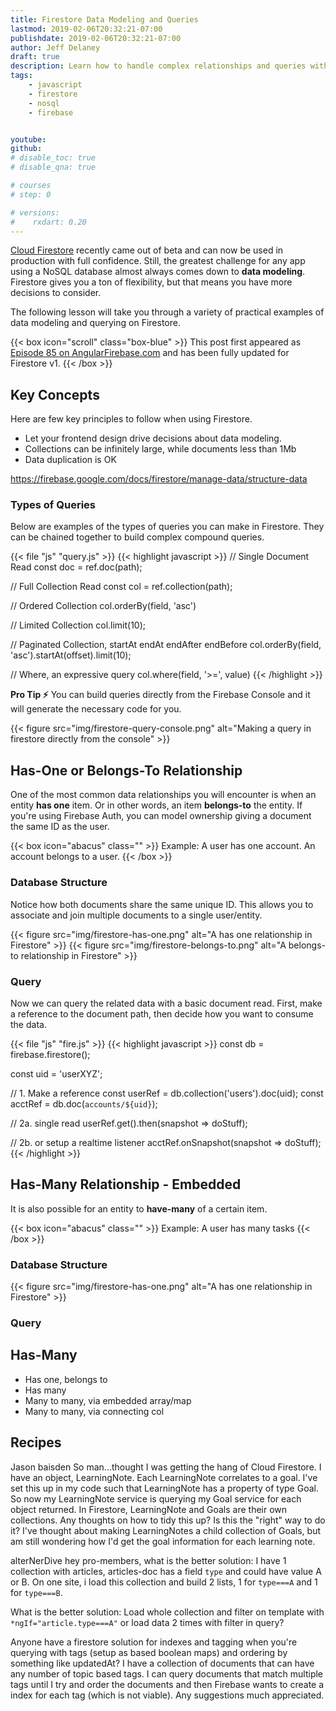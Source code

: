 ```yaml
---
title: Firestore Data Modeling and Queries
lastmod: 2019-02-06T20:32:21-07:00
publishdate: 2019-02-06T20:32:21-07:00
author: Jeff Delaney
draft: true
description: Learn how to handle complex relationships and queries with Firebase Firestore
tags: 
    - javascript
    - firestore
    - nosql
    - firebase


youtube: 
github: 
# disable_toc: true
# disable_qna: true

# courses
# step: 0

# versions:
#    rxdart: 0.20
---
```


[Cloud Firestore](https://firebase.google.com/docs/firestore/query-data/queries) recently came out of beta and can now be used in production with full confidence. Still, the greatest challenge for any app using a NoSQL database almost always comes down to **data modeling**. Firestore gives you a ton of flexibility, but that means you have more decisions to consider. 

The following lesson will take you through a variety of practical examples of data modeling and querying on Firestore. 



{{< box icon="scroll" class="box-blue" >}}
This post first appeared as [Episode 85 on AngularFirebase.com](https://angularfirebase.com/lessons/firestore-nosql-data-modeling-by-example/) and has been fully updated for Firestore v1. 
{{< /box >}}

## Key Concepts

Here are few key principles to follow when using Firestore.

- Let your frontend design drive decisions about data modeling. 
- Collections can be infinitely large, while documents less than 1Mb
- Data duplication is OK


https://firebase.google.com/docs/firestore/manage-data/structure-data


### Types of Queries

Below are examples of the types of queries you can make in Firestore. They can be chained together to build complex compound queries. 

{{< file "js" "query.js" >}}
{{< highlight javascript >}}
// Single Document Read 
const doc = ref.doc(path);

// Full Collection Read
const col = ref.collection(path);

// Ordered Collection
col.orderBy(field, 'asc')

// Limited Collection
col.limit(10);

// Paginated Collection, startAt endAt endAfter endBefore
col.orderBy(field, 'asc').startAt(offset).limit(10);

// Where, an expressive query
col.where(field, '>=', value)
{{< /highlight >}}

**Pro Tip ⚡** You can build queries directly from the Firebase Console and it will generate the necessary code for you. 

{{< figure src="img/firestore-query-console.png" alt="Making a query in firestore directly from the console" >}}


## Has-One or Belongs-To Relationship

One of the most common data relationships you will encounter is when an entity **has one** item. Or in other words, an item **belongs-to** the entity. If you're using Firebase Auth, you can model ownership giving a document the same ID as the user. 

{{< box icon="abacus" class="" >}}
Example: A user has one account. An account belongs to a user. 
{{< /box >}}

### Database Structure

Notice how both documents share the same unique ID. This allows you to associate and join multiple documents to a single user/entity. 


{{< figure src="img/firestore-has-one.png" alt="A has one relationship in Firestore" >}}
{{< figure src="img/firestore-belongs-to.png" alt="A belongs-to relationship in Firestore" >}}

### Query

Now we can query the related data with a basic document read. First, make a reference to the document path, then decide how you want to consume the data. 

{{< file "js" "fire.js" >}}
{{< highlight javascript >}}
const db = firebase.firestore();

const uid = 'userXYZ';

// 1. Make a reference
const userRef = db.collection('users').doc(uid);
const acctRef = db.doc(`accounts/${uid}`);

// 2a. single read
userRef.get().then(snapshot => doStuff);

// 2b. or setup a realtime listener
acctRef.onSnapshot(snapshot => doStuff);
{{< /highlight >}}


## Has-Many Relationship - Embedded

It is also possible for an entity to **have-many** of a certain item. 

{{< box icon="abacus" class="" >}}
Example: A user has many tasks
{{< /box >}}

### Database Structure

{{< figure src="img/firestore-has-one.png" alt="A has one relationship in Firestore" >}}

### Query

## Has-Many




- Has one, belongs to
- Has many
- Many to many, via embedded array/map
- Many to many, via connecting col



## Recipes

Jason baisden So man...thought I was getting the hang of Cloud Firestore. I have an object, LearningNote. Each LearningNote correlates to a goal. I've set this up in my code such that LearningNote has a property of type Goal. So now my LearningNote service is querying my Goal service for each object returned. In Firestore, LearningNote and Goals are their own collections. Any thoughts on how to tidy this up? Is this the "right" way to do it? I've thought about making LearningNotes a child collection of Goals, but am still wondering how I'd get the goal information for each learning note.

alterNerDive hey pro-members, what is the better solution:
I have 1 collection with articles, articles-doc has a field `type` and could have value A or B.
On one site, i load this collection and build 2 lists, 1 for `type===A` and 1 for `type===B`.

What is the better solution:
Load whole collection and filter on template with `*ngIf="article.type===A"` or load data 2 times with filter in query?


Anyone have a firestore solution for indexes and tagging when you're querying with tags (setup as based boolean maps) and ordering by something like updatedAt?  I have a collection of documents that can have any number of topic based tags.  I can query documents that match multiple tags until I try and order the documents and then Firebase wants to create a index for each tag (which is not viable).  Any suggestions much appreciated.